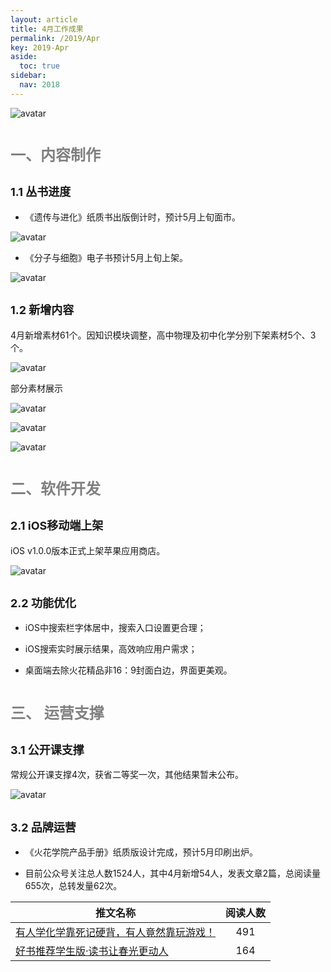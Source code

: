 ```yaml
---
layout: article
title: 4月工作成果
permalink: /2019/Apr
key: 2019-Apr
aside:
  toc: true
sidebar:
  nav: 2018
---
```


<bro/><bro/>

![avatar](images/20190401.png)

# <font size="5" color="gray">一、内容制作</font>

## <font size="4" >1.1 丛书进度</font>

- 《遗传与进化》纸质书出版倒计时，预计5月上旬面市。

![avatar](images/2019040101.png)

- 《分子与细胞》电子书预计5月上旬上架。

![avatar](images/2019040102.png)

## <font size="4" >1.2 新增内容</font>

4月新增素材61个。因知识模块调整，高中物理及初中化学分别下架素材5个、3个。

![avatar](images/2019040103.png)

部分素材展示

![avatar](images/2019040104.png)

![avatar](images/2019040105.png)

![avatar](images/2019040106.png)

# <font size="5" color="gray">二、软件开发</font>

## <font size="4" >2.1 iOS移动端上架</font>

iOS v1.0.0版本正式上架苹果应用商店。

![avatar](images/2019040201.png)

## <font size="4" >2.2 功能优化</font>

- iOS中搜索栏字体居中，搜索入口设置更合理； 

- iOS搜索实时展示结果，高效响应用户需求；

- 桌面端去除火花精品非16：9封面白边，界面更美观。

# <font size="5" color="gray">三、	运营支撑</font>

## <font size="4" >3.1 公开课支撑</font>

常规公开课支撑4次，获省二等奖一次，其他结果暂未公布。

![avatar](images/2019040301.png)

## <font size="4" >3.2 品牌运营</font>

- 《火花学院产品手册》纸质版设计完成，预计5月印刷出炉。

- 目前公众号关注总人数1524人，其中4月新增54人，发表文章2篇，总阅读量655次，总转发量62次。

| 推文名称 |  阅读人数  | 
|-------------|:------:|
[有人学化学靠死记硬背，有人竟然靠玩游戏！](https://mp.weixin.qq.com/s/guJqRlB9odES4qrCqnZ85g)|	491|
|[好书推荐学生版·读书让春光更动人](https://mp.weixin.qq.com/s/NNo064J-EtpXxvhEqB2xDA)|	164|

